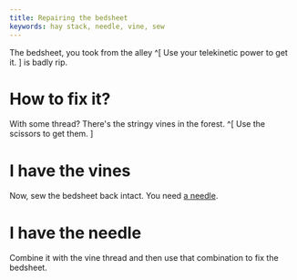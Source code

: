 ```yaml
---
title: Repairing the bedsheet
keywords: hay stack, needle, vine, sew
---
```


The bedsheet, you took from the alley ^[ Use your telekinetic power to get it. ] is badly rip.

# How to fix it?
With some thread? There's the stringy vines in the forest.
^[ Use the scissors to get them. ]

# I have the vines
Now, sew the bedsheet back intact. You need [a needle](110-needle.md).

# I have the needle
Combine it with the vine thread and then use that combination to fix the bedsheet.
